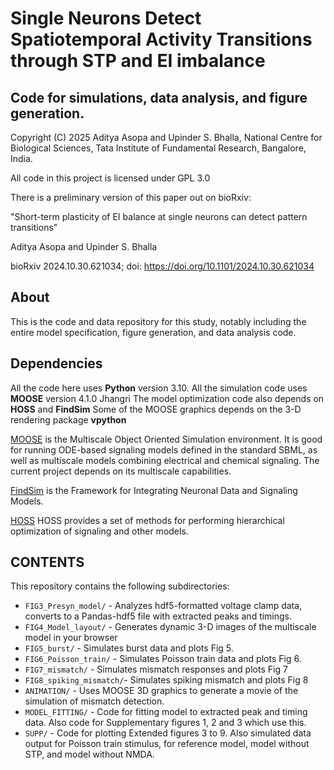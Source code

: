 

# Single Neurons Detect Spatiotemporal Activity Transitions through STP and EI imbalance

## Code for simulations, data analysis, and figure generation.

Copyright (C) 2025 Aditya Asopa and Upinder S. Bhalla, 
National Centre for Biological Sciences,
Tata Institute of Fundamental Research, Bangalore, India.

All code in this project is licensed under GPL 3.0

There is a preliminary version of this paper out on bioRxiv:

"Short-term plasticity of EI balance at single neurons can detect pattern transitions"

Aditya Asopa and Upinder S. Bhalla

bioRxiv 2024.10.30.621034; doi: https://doi.org/10.1101/2024.10.30.621034

## About
This is the code and data repository for this study, notably including the
entire model specification, figure generation, and data analysis code.


## Dependencies

All the code here uses **Python** version 3.10.
All the simulation code uses **MOOSE** version 4.1.0 Jhangri
The model optimization code also depends on  **HOSS** and **FindSim** 
Some of the MOOSE graphics depends on the 3-D rendering package **vpython**

[MOOSE](https://github.com/BhallaLab/moose-core) is the Multiscale Object 
Oriented
Simulation environment. It is good for running ODE-based signaling models
defined in the standard SBML, as well as multiscale models combining electrical
and chemical signaling. The current project depends on its multiscale 
capabilities.

[FindSim](https://github.com/BhallaLab/FindSim) is the Framework for Integrating
Neuronal Data and Signaling Models. 

[HOSS](https://github.com/BhallaLab/HOSS) HOSS provides a set of methods for performing hierarchical optimization of signaling and other models.


## CONTENTS

This repository contains the following subdirectories:

-	`FIG3_Presyn_model/`	- Analyzes hdf5-formatted voltage clamp data, converts to a Pandas-hdf5 file with extracted peaks and timings.
-	`FIG4_Model_layout/`	- Generates dynamic 3-D images of the multiscale model in your browser
-	`FIG5_burst/`		- Simulates burst data and plots Fig 5.
-	`FIG6_Poisson_train/`	- Simulates Poisson train data and plots Fig 6.
-	`FIG7_mismatch/`	- Simulates mismatch responses and plots Fig 7
-	`FIG8_spiking_mismatch/`- Simulates spiking mismatch and plots Fig 8
-	`ANIMATION/`		- Uses MOOSE 3D graphics to generate a movie of the simulation of mismatch detection.
-	`MODEL_FITTING/`	- Code for fitting model to extracted peak and timing data. Also code for Supplementary figures 1, 2 and 3 which use this.
-	`SUPP/`			- Code for plotting Extended figures 3 to 9. Also simulated data output for Poisson train stimulus, for reference model, model without STP, and model without NMDA.


